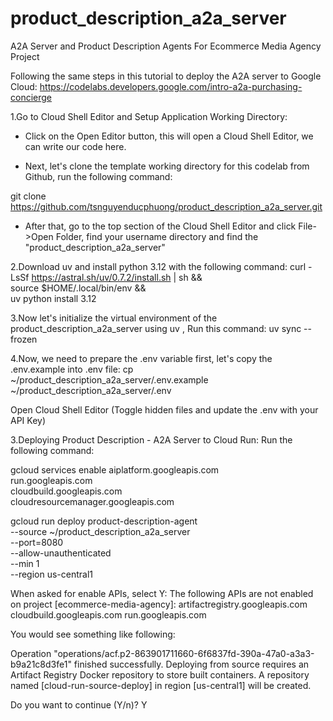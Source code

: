 # product_description_a2a_server
A2A Server and Product Description Agents For Ecommerce Media Agency Project


Following the same steps in this tutorial to deploy the A2A server to Google Cloud:
https://codelabs.developers.google.com/intro-a2a-purchasing-concierge

1.Go to Cloud Shell Editor and Setup Application Working Directory:
+ Click on the Open Editor button, this will open a Cloud Shell Editor, we can write our code here.

+ Next, let's clone the template working directory for this codelab from Github, run the following command:

git clone https://github.com/tsnguyenducphuong/product_description_a2a_server.git

+ After that, go to the top section of the Cloud Shell Editor and click File->Open Folder, find your username directory and find the "product_description_a2a_server"

2.Download uv and install python 3.12 with the following command:
curl -LsSf https://astral.sh/uv/0.7.2/install.sh | sh && \
source $HOME/.local/bin/env && \
uv python install 3.12

3.Now let's initialize the virtual environment of the product_description_a2a_server using uv , Run this command:
uv sync --frozen

4.Now, we need to prepare the .env variable first, let's copy the .env.example into .env file:
cp ~/product_description_a2a_server/.env.example ~/product_description_a2a_server/.env

Open Cloud Shell Editor (Toggle hidden files and update the .env with your API Key)

3.Deploying Product Description - A2A Server to Cloud Run:
Run the following command:

gcloud services enable aiplatform.googleapis.com \
                       run.googleapis.com \
                       cloudbuild.googleapis.com \
                       cloudresourcemanager.googleapis.com

                       
gcloud run deploy product-description-agent \
           --source ~/product_description_a2a_server \
           --port=8080 \
           --allow-unauthenticated \
           --min 1 \
           --region us-central1

When asked for enable APIs, select Y:
The following APIs are not enabled on project [ecommerce-media-agency]:
        artifactregistry.googleapis.com
        cloudbuild.googleapis.com
        run.googleapis.com

You would see something like following:

Operation "operations/acf.p2-863901711660-6f6837fd-390a-47a0-a3a3-b9a21c8d3fe1" finished successfully.
Deploying from source requires an Artifact Registry Docker repository to store built containers. A repository named [cloud-run-source-deploy] in region [us-central1] will be
 created.

Do you want to continue (Y/n)?  Y
